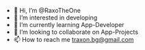 - 👋 Hi, I’m @RaxoTheOne
- 👀 I’m interested in developing
- 🌱 I’m currently learning App-Developer
- 💞️ I’m looking to collaborate on App-Projects
- 📫 How to reach me traxon.bg@gmail.com

<!---
RaxoTheOne/RaxoTheOne is a ✨ special ✨ repository because its `README.md` (this file) appears on your GitHub profile.
You can click the Preview link to take a look at your changes.
--->
